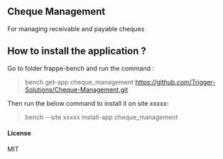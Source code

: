 ## Cheque Management

For managing receivable and payable cheques

## How to install the application ?

Go to folder frappe-bench and run the command :
> bench get-app cheque_management https://github.com/Trigger-Solutions/Cheque-Management.git

Then run the below command to install it on site xxxxx:
> bench --site xxxxx install-app cheque_management

#### License

MIT
